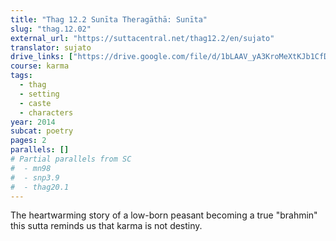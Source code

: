 ```yaml
---
title: "Thag 12.2 Sunīta Theragāthā: Sunīta"
slug: "thag.12.02"
external_url: "https://suttacentral.net/thag12.2/en/sujato"
translator: sujato
drive_links: ["https://drive.google.com/file/d/1bLAAV_yA3KroMeXtKJb1CfDIqxABlrhh"]
course: karma
tags:
  - thag
  - setting
  - caste
  - characters
year: 2014
subcat: poetry
pages: 2
parallels: []
# Partial parallels from SC
#  - mn98
#  - snp3.9
#  - thag20.1
---
```


The heartwarming story of a low-born peasant becoming a true "brahmin" this sutta reminds us that karma is not destiny.

